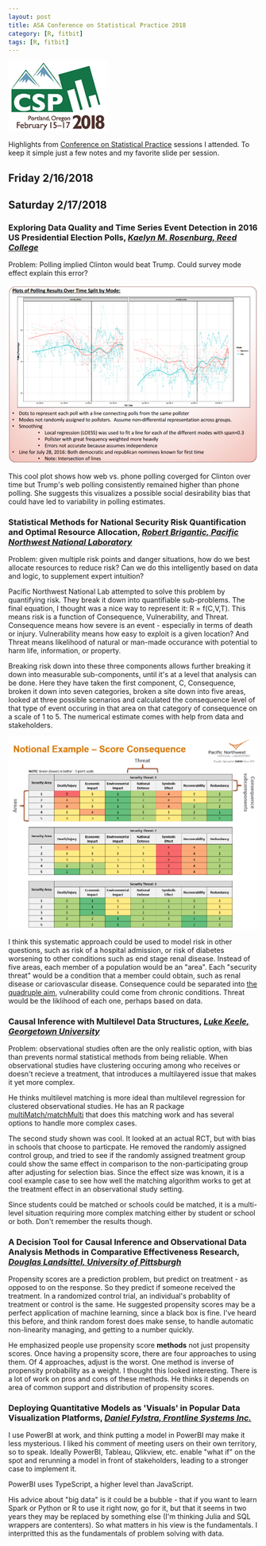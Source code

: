 ```yaml
---
layout: post
title: ASA Conference on Statistical Practice 2018
category: [R, fitbit]
tags: [R, fitbit]
---
```


![CSP Conf Logo](/images/csp2018.png "Conference Logo")

Highlights from [Conference on Statistical Practice](https://ww2.amstat.org/meetings/csp/2018/index.cfm) sessions I attended. To keep it simple just a few notes and my favorite slide per session.

## Friday 2/16/2018



## Saturday 2/17/2018


### Exploring Data Quality and Time Series Event Detection in 2016 US Presidential Election Polls, *[Kaelyn	M.	Rosenburg, Reed College](https://ww2.amstat.org/meetings/csp/2018/onlineprogram/AbstractDetails.cfm?AbstractID=303685)*
Problem: Polling implied Clinton would beat Trump. Could survey mode effect explain this error? 

![Polling Clinton v. Trump by phone and by web](/images/clintontrumppolls.png "Polling over time")

This cool plot shows how web vs. phone polling coverged for Clinton over time but Trump's web polling consistently remained higher than phone polling. She suggests this visualizes a possible social desirability bias that could have led to variability in polling estimates.

### Statistical Methods for National Security Risk Quantification and Optimal Resource Allocation, *[Robert Brigantic, Pacific Northwest National Laboratory](https://www.pnnl.gov/science/staff/staff_info.asp?staff_num=8633)*

Problem: given multiple risk points and danger situations, how do we best allocate resources to reduce risk? Can we do this intelligently based on data and logic, to supplement expert intuition? 

Pacific Northwest National Lab attempted to solve this problem by quantifying risk. They break it down into quantifiable sub-problems. The final equation, I thought was a nice way to represent it: R = f(C,V,T). This means risk is a function of Consequence, Vulnerability, and Threat. Consequence means how severe is an event - especially in terms of death or injury. Vulnerability means how easy to exploit is a given location? And Threat means likelihood of natural or man-made occurance with potential to harm life, information, or property.

Breaking risk down into these three components allows further breaking it down into measurable sub-components, until it's at a level that analysis can be done. Here they have taken the first component, C, Consequence, broken it down into seven categories, broken a site down into five areas, looked at three possible scenarios and calculated the consequence level of that type of event occuring in that area on that category of consequence on a scale of 1 to 5. The numerical estimate comes with help from data and stakeholders.

![Breaking down risk](/images/pnnl01.png "Risk heat map")

I think this systematic approach could be used to model risk in other questions, such as risk of a hospital admission, or risk of diabetes worsening to other conditions such as end stage renal disease. Instead of five areas, each member of a population would be an "area". Each "security threat" would be a condition that a member could obtain, such as renal disease or cariovascular disease. Consequence could be separated into [the quadruple aim](http://www.annfammed.org/content/12/6/573.full), vulnerability could come from chronic conditions. Threat would be the liklihood of each one, perhaps based on data.


### Causal Inference with Multilevel Data Structures, *[Luke Keele, Georgetown University](http://lukekeele.com/)*

Problem: observational studies often are the only realistic option, with bias than prevents normal statistical methods from being reliable. When observational studies have clustering occuring among who receives or doesn't recieve a treatment, that introduces a multilayered issue that makes it yet more complex.

He thinks multilevel matching is more ideal than multilevel regression for clustered observational studies. He has an R package [multiMatch/matchMulti](https://cran.r-project.org/web/packages/matchMulti/index.html) that does this matching work and has several options to handle more complex cases. 

The second study shown was cool. It looked at an actual RCT, but with bias in schools that choose to particpate. He removed the randomly assigned control group, and tried to see if the randomly assigned treatment group could show the same effect in comparison to the non-participating group after adjusting for selection bias. Since the effect size was known, it is a cool example case to see how well the matching algorithm works to get at the treatment effect in an observational study setting. 

Since students could be matched or schools could be matched, it is a multi-level situation requiring more complex matching either by student or school or both. Don't remember the results though.


### A Decision Tool for Causal Inference and Observational Data Analysis Methods in Comparative Effectiveness Research, *[Douglas Landsittel, University of Pittsburgh](http://www.dbmi.pitt.edu/node/52371)*

Propensity scores are a prediction problem, but predict on treatment - as opposed to on the response. So they predict if someone received the treatment. In a randomized control trial, an individual's probablity of treatment or control is the same. He suggested propensity scores may be a perfect application of machine learning, since a black box is fine. I've heard this before, and think random forest does make sense, to handle automatic non-linearity managing, and getting to a number quickly. 

He emphasized people use propensity score **methods** not just propensity scores. 
Once having a propensity score, there are four approaches to using them. Of 4 approaches, adjust is the worst. 
One method is inverse of propensity probability as a weight. I thought this looked interesting. There is a lot of work on pros and cons of these methods. He thinks it depends on area of common support and distribution of propensity scores.


### Deploying Quantitative Models as 'Visuals' in Popular Data Visualization Platforms, *[Daniel Fylstra, Frontline Systems Inc.](https://www.solver.com/node/7156)*

I use PowerBI at work, and think putting a model in PowerBI may make it less mysterious. I liked his comment of meeting users on their own territory, so to speak. Ideally PowerBI, Tableau, Qlikview, etc. enable "what if" on the spot and rerunning a model in front of stakeholders, leading to a stronger case to implement it.

PowerBI uses TypeScript, a higher level than JavaScript.

His advice about "big data" is it could be a bubble - that if you want to learn Spark or Python or R to use it right now, go for it, but that it seems in two years they may be replaced by something else (I'm thinking Julia and SQL wrappers are contenters). So what matters in his view is the fundamentals. I interpritted this as the fundamentals of problem solving with data. 


